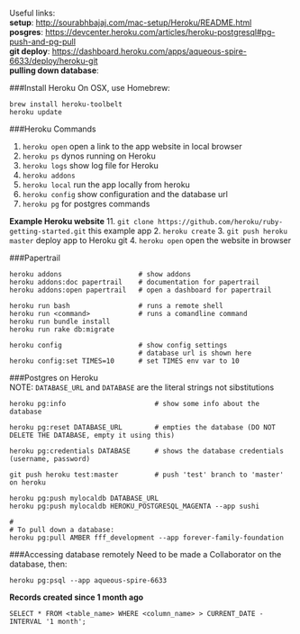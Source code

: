 Useful links:  
**setup**: http://sourabhbajaj.com/mac-setup/Heroku/README.html  
**posgres**: https://devcenter.heroku.com/articles/heroku-postgresql#pg-push-and-pg-pull  
**git deploy**: https://dashboard.heroku.com/apps/aqueous-spire-6633/deploy/heroku-git   
**pulling down database**: 


###Install Heroku
On OSX, use Homebrew:  
```
brew install heroku-toolbelt
heroku update
```

###Heroku Commands
  1. `heroku open` open a link to the app website in local browser
  2. `heroku ps` dynos running on Heroku
  3. `heroku logs` show log file for Heroku
  4. `heroku addons`
  5. `heroku local` run the app locally from heroku
  5. `heroku config` show configuration and the database url
  6. `heroku pg` for postgres commands
  

**Example Heroku website**
  11. `git clone https://github.com/heroku/ruby-getting-started.git` this example app
  2. `heroku create`
  3. `git push heroku master` deploy app to Heroku git
  4. `heroku open` open the website in browser

###Papertrail
```
heroku addons                   # show addons
heroku addons:doc papertrail    # documentation for papertrail
heroku addons:open papertrail   # open a dashboard for papertrail

heroku run bash                 # runs a remote shell
heroku run <command>            # runs a comandline command
heroku run bundle install
heroku run rake db:migrate

heroku config                   # show config settings
                                # database url is shown here
heroku config:set TIMES=10      # set TIMES env var to 10
```
###Postgres on Heroku  
NOTE: `DATABASE_URL` and `DATABASE` are the literal strings not sibstitutions  
```
heroku pg:info                      # show some info about the database

heroku pg:reset DATABASE_URL        # empties the database (DO NOT DELETE THE DATABASE, empty it using this)

heroku pg:credentials DATABASE      # shows the database credentials (username, password)

git push heroku test:master         # push 'test' branch to 'master' on heroku

heroku pg:push mylocaldb DATABASE_URL
heroku pg:push mylocaldb HEROKU_POSTGRESQL_MAGENTA --app sushi

#
# To pull down a database:
heroku pg:pull AMBER fff_development --app forever-family-foundation
 ```
###Accessing database remotely
Need to be made a Collaborator on the database, then:  
```
heroku pg:psql --app aqueous-spire-6633
```
**Records created since 1 month ago**  
```
SELECT * FROM <table_name> WHERE <column_name> > CURRENT_DATE - INTERVAL '1 month';
```
